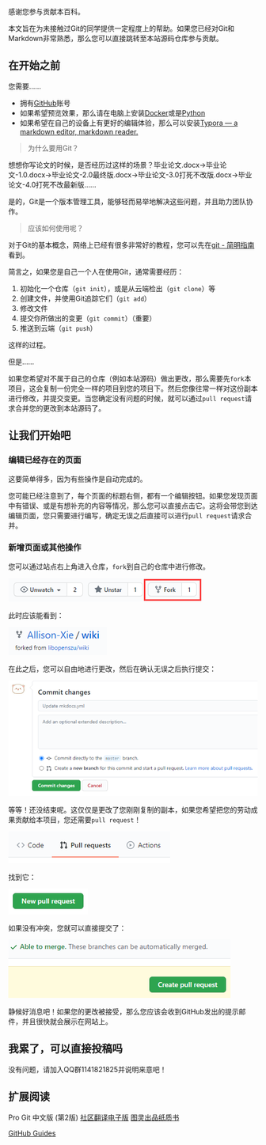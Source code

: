 感谢您参与贡献本百科。



本文旨在为未接触过Git的同学提供一定程度上的帮助。如果您已经对Git和Markdown非常熟悉，那么您可以直接跳转至本站源码仓库参与贡献。



## 在开始之前

您需要……

+ 拥有[GitHub](https://github.com/)账号
+ 如果希望预览效果，那么请在电脑上安装[Docker](https://www.docker.com/)或是[Python](https://www.python.org/)
+ 如果希望在自己的设备上有更好的编辑体验，那么可以安装[Typora — a markdown editor, markdown reader.](https://typora.io/)



> 为什么要用Git？

想想你写论文的时候，是否经历过这样的场景？毕业论文.docx->毕业论文-1.0.docx->毕业论文-2.0最终版.docx->毕业论文-3.0打死不改版.docx->毕业论文-4.0打死不改最新版……



是的，Git是一个版本管理工具，能够轻而易举地解决这些问题，并且助力团队协作。



> 应该如何使用呢？

对于Git的基本概念，网络上已经有很多非常好的教程，您可以先在[git - 简明指南](http://rogerdudler.github.io/git-guide/index.zh.html)看到。



简言之，如果您是自己一个人在使用Git，通常需要经历：



1. 初始化一个仓库（`git init`），或是从云端检出（`git clone`）等
2. 创建文件，并使用Git追踪它们（`git add`）
3. 修改文件
4. 提交你所做出的变更（`git commit`）（重要）
5. 推送到云端（`git push`）



这样的过程。



但是……



如果您希望对不属于自己的仓库（例如本站源码）做出更改，那么需要先`fork`本项目，这会复制一份完全一样的项目到您的项目下。然后您像往常一样对这份副本进行修改，并提交变更。当您确定没有问题的时候，就可以通过`pull request`请求合并您的更改到本站源码了。



## 让我们开始吧

### 编辑已经存在的页面

这要简单得多，因为有些操作是自动完成的。



您可能已经注意到了，每个页面的标题右侧，都有一个编辑按钮。如果您发现页面中有错误、或是有想补充的内容等情况，那么您可以直接点击它。这将会带您到达编辑页面，您只需要进行编写，确定无误之后直接可以进行`pull request`请求合并。



### 新增页面或其他操作

您可以通过站点右上角进入仓库，`fork`到自己的仓库中进行修改。



![fork](./1.png)



此时应该能看到：



![fork](./2.png)



在此之后，您可以自由地进行更改，然后在确认无误之后执行提交：



![commit](./3.png)



等等！还没结束呢。这仅仅是更改了您刚刚复制的副本，如果您希望把您的劳动成果贡献给本项目，您还需要`pull request`！



![pull request](./4.png)



找到它：



![new pull request](./5.png)



如果没有冲突，您就可以直接提交了：



![create pull request](./6.png)



静候好消息吧！如果您的更改被接受，那么您应该会收到GitHub发出的提示邮件，并且很快就会展示在网站上。



## 我累了，可以直接投稿吗

没有问题，请加入QQ群1141821825并说明来意吧！



## 扩展阅读

Pro Git 中文版 (第2版) [社区翻译电子版](https://www.progit.cn/) [图灵出品纸质书](https://www.ituring.com.cn/book/1608)

[GitHub Guides](https://guides.github.com/)